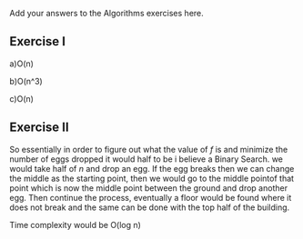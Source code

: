 Add your answers to the Algorithms exercises here.
## Exercise I

a)O(n)

b)O(n^3)

c)O(n)


## Exercise II
So essentially in order to figure out what the value of _f_ is and minimize the number of eggs dropped it would half to be i believe a Binary Search. we would take half of _n_ and drop an egg. If the egg breaks then we can change the middle as the starting point, then we would go to the middle pointof that point which is now the middle point between the ground and drop another egg. Then continue the process, eventually a floor would be found where it does not break and the same can be done with the top half of the building.

Time complexity would be O(log n)
